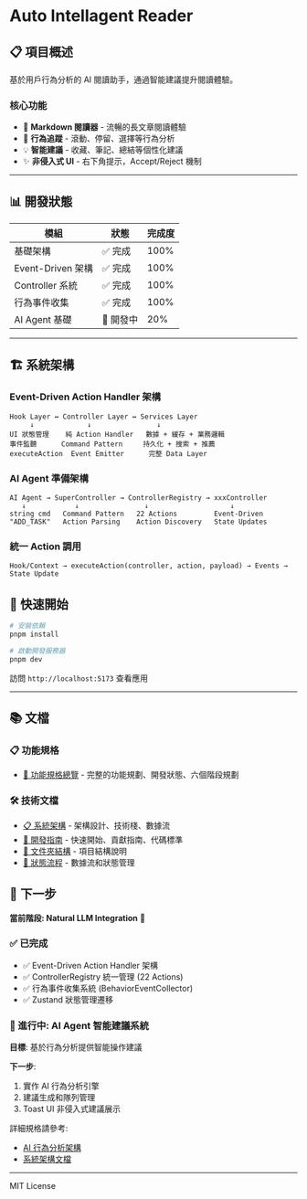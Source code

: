 # Auto Intellagent Reader

## 📋 項目概述

基於用戶行為分析的 AI 閱讀助手，通過智能建議提升閱讀體驗。

### 核心功能
- 📖 **Markdown 閱讀器** - 流暢的長文章閱讀體驗
- 🤖 **行為追蹤** - 滾動、停留、選擇等行為分析
- 💡 **智能建議** - 收藏、筆記、總結等個性化建議
- ✨ **非侵入式 UI** - 右下角提示，Accept/Reject 機制

---

## 📊 開發狀態

| 模組 | 狀態 | 完成度 |
|------|------|--------|
| 基礎架構 | ✅ 完成 | 100% |
| Event-Driven 架構 | ✅ 完成 | 100% |
| Controller 系統 | ✅ 完成 | 100% |
| 行為事件收集 | ✅ 完成 | 100% |
| AI Agent 基礎 | 🚧 開發中 | 20% |

---

## 🏗️ 系統架構

### Event-Driven Action Handler 架構
```
Hook Layer ↔ Controller Layer ↔ Services Layer
     ↓             ↓                ↓
UI 狀態管理    純 Action Handler   數據 + 緩存 + 業務邏輯
事件監聽      Command Pattern     持久化 + 搜索 + 推薦
executeAction  Event Emitter      完整 Data Layer
```

### AI Agent 準備架構
```
AI Agent → SuperController → ControllerRegistry → xxxController
   ↓            ↓                ↓                    ↓
string cmd   Command Pattern   22 Actions         Event-Driven
"ADD_TASK"   Action Parsing    Action Discovery   State Updates
```

### 統一 Action 調用
```
Hook/Context → executeAction(controller, action, payload) → Events → State Update
```

## 🚀 快速開始

```bash
# 安裝依賴
pnpm install

# 啟動開發服務器
pnpm dev
```

訪問 `http://localhost:5173` 查看應用

---

## 📚 文檔

### 📋 功能規格
- [🎯 功能規格總覽](./doc/spec/features.md) - 完整的功能規劃、開發狀態、六個階段規劃

### 🛠️ 技術文檔
- [📋 系統架構](./doc/dev/architecture.md) - 架構設計、技術棧、數據流
- [🚀 開發指南](./doc/dev/development.md) - 快速開始、貢獻指南、代碼標準
- [📁 文件夾結構](./doc/dev/folder-structure.md) - 項目結構說明
- [🔄 狀態流程](./doc/dev/state-flow.md) - 數據流和狀態管理

## 🎯 下一步

**當前階段: Natural LLM Integration** 🚀

### ✅ 已完成 
- ✅ Event-Driven Action Handler 架構
- ✅ ControllerRegistry 統一管理 (22 Actions)
- ✅ 行為事件收集系統 (BehaviorEventCollector)
- ✅ Zustand 狀態管理遷移

### 🚧 進行中: AI Agent 智能建議系統
**目標**: 基於行為分析提供智能操作建議

**下一步**: 
1. 實作 AI 行為分析引擎
2. 建議生成和隊列管理 
3. Toast UI 非侵入式建議展示

詳細規格請參考:
- [AI 行為分析架構](./doc/spec/ai-behavior-architecture.md)
- [系統架構文檔](./doc/dev/architecture.md)

---

MIT License
